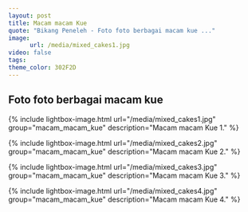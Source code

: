 ```yaml
---
layout: post
title: Macam macam Kue
quote: "Bikang Peneleh - Foto foto berbagai macam kue ..."
image:
      url: /media/mixed_cakes1.jpg
video: false
tags: 
theme_color: 302F2D
---
```


## Foto foto berbagai macam kue

{% include lightbox-image.html url="/media/mixed_cakes1.jpg" group="macam_macam_kue" description="Macam macam Kue 1." %}

{% include lightbox-image.html url="/media/mixed_cakes2.jpg" group="macam_macam_kue" description="Macam macam Kue 2." %}

{% include lightbox-image.html url="/media/mixed_cakes3.jpg" group="macam_macam_kue" description="Macam macam Kue 3." %}

{% include lightbox-image.html url="/media/mixed_cakes4.jpg" group="macam_macam_kue" description="Macam macam Kue 4." %}

